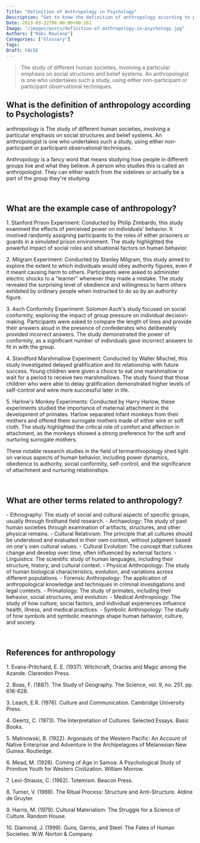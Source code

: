 ```yaml
---
Title: "Definition of Anthropology in Psychology"
Description: "Get to know the definition of anthropology according to psychologists."
Date: 2023-03-22T06:00:00+00:161
Image: "/images/posts/definition-of-anthropology-in-psychology.jpg"
Authors: ["Robi Maulana"]
Categories: ["Glossary"]
Tags: 
Draft: FALSE
---
```





> The study of different human societies, involving a particular emphasis on social structures and belief systems. An anthropologist is one who undertakes such a study, using either non-participant or participant observational techniques.

## What is the definition of anthropology according to Psychologists?

anthropology is The study of different human societies, involving a particular emphasis on social structures and belief systems. An anthropologist is one who undertakes such a study, using either non-participant or participant observational techniques.

Anthropology is a fancy word that means studying how people in different groups live and what they believe. A person who studies this is called an anthropologist. They can either watch from the sidelines or actually be a part of the group they're studying.

 

## What are the example case of anthropology?

1\. Stanford Prison Experiment: Conducted by Philip Zimbardo, this study examined the effects of perceived power on individuals' behavior. It involved randomly assigning participants to the roles of either prisoners or guards in a simulated prison environment. The study highlighted the powerful impact of social roles and situational factors on human behavior.

2\. Milgram Experiment: Conducted by Stanley Milgram, this study aimed to explore the extent to which individuals would obey authority figures, even if it meant causing harm to others. Participants were asked to administer electric shocks to a "learner" whenever they made a mistake. The study revealed the surprising level of obedience and willingness to harm others exhibited by ordinary people when instructed to do so by an authority figure.

3\. Asch Conformity Experiment: Solomon Asch's study focused on social conformity, exploring the impact of group pressure on individual decision-making. Participants were asked to compare the length of lines and provide their answers aloud in the presence of confederates who deliberately provided incorrect answers. The study demonstrated the power of conformity, as a significant number of individuals gave incorrect answers to fit in with the group.

4\. Standford Marshmallow Experiment: Conducted by Walter Mischel, this study investigated delayed gratification and its relationship with future success. Young children were given a choice to eat one marshmallow or wait for a period to receive two marshmallows. The study found that those children who were able to delay gratification demonstrated higher levels of self-control and were more successful later in life.

5\. Harlow's Monkey Experiments: Conducted by Harry Harlow, these experiments studied the importance of maternal attachment in the development of primates. Harlow separated infant monkeys from their mothers and offered them surrogate mothers made of either wire or soft cloth. The study highlighted the critical role of comfort and affection in attachment, as the monkeys showed a strong preference for the soft and nurturing surrogate mothers.

These notable research studies in the field of termanthropology shed light on various aspects of human behavior, including power dynamics, obedience to authority, social conformity, self-control, and the significance of attachment and nurturing relationships.

 

## What are other terms related to anthropology?

\- Ethnography: The study of social and cultural aspects of specific groups, usually through firsthand field research. - Archaeology: The study of past human societies through examination of artifacts, structures, and other physical remains. - Cultural Relativism: The principle that all cultures should be understood and evaluated in their own context, without judgment based on one's own cultural values. - Cultural Evolution: The concept that cultures change and develop over time, often influenced by external factors. - Linguistics: The scientific study of human languages, including their structure, history, and cultural context. - Physical Anthropology: The study of human biological characteristics, evolution, and variations across different populations. - Forensic Anthropology: The application of anthropological knowledge and techniques in criminal investigations and legal contexts. - Primatology: The study of primates, including their behavior, social structures, and evolution. - Medical Anthropology: The study of how culture, social factors, and individual experiences influence health, illness, and medical practices. - Symbolic Anthropology: The study of how symbols and symbolic meanings shape human behavior, culture, and society.

 

## References for anthropology

1\. Evans-Pritchard, E. E. (1937). Witchcraft, Oracles and Magic among the Azande. Clarendon Press.

2\. Boas, F. (1887). The Study of Geography. The Science, vol. 9, no. 251. pp. 616-628.

3\. Leach, E.R. (1976). Culture and Communication. Cambridge University Press.

4\. Geertz, C. (1973). The Interpretation of Cultures: Selected Essays. Basic Books.

5\. Malinowski, B. (1922). Argonauts of the Western Pacific: An Account of Native Enterprise and Adventure in the Archipelagoes of Melanesian New Guinea. Routledge.

6\. Mead, M. (1928). Coming of Age in Samoa: A Psychological Study of Primitive Youth for Western Civilization. William Morrow.

7\. Levi-Strauss, C. (1962). Totemism. Beacon Press.

8\. Turner, V. (1969). The Ritual Process: Structure and Anti-Structure. Aldine de Gruyter.

9\. Harris, M. (1979). Cultural Materialism: The Struggle for a Science of Culture. Random House.

10\. Diamond, J. (1999). Guns, Germs, and Steel: The Fates of Human Societies. W.W. Norton & Company.
